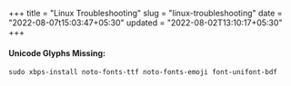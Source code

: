 +++
title = "Linux Troubleshooting"
slug = "linux-troubleshooting"
date = "2022-08-07t15:03:47+05:30"
updated = "2022-08-02T13:10:17+05:30"
+++

#### Unicode Glyphs Missing:
```
sudo xbps-install noto-fonts-ttf noto-fonts-emoji font-unifont-bdf
```
